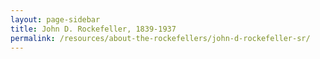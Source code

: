 ```yaml
---
layout: page-sidebar
title: John D. Rockefeller, 1839-1937
permalink: /resources/about-the-rockefellers/john-d-rockefeller-sr/
---
```

